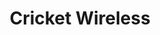 ---
title: "Cricket Wireless"
url: /chicago/cricket-wireless-south-cottage-grove-avenue-2/
shop: Handy
---